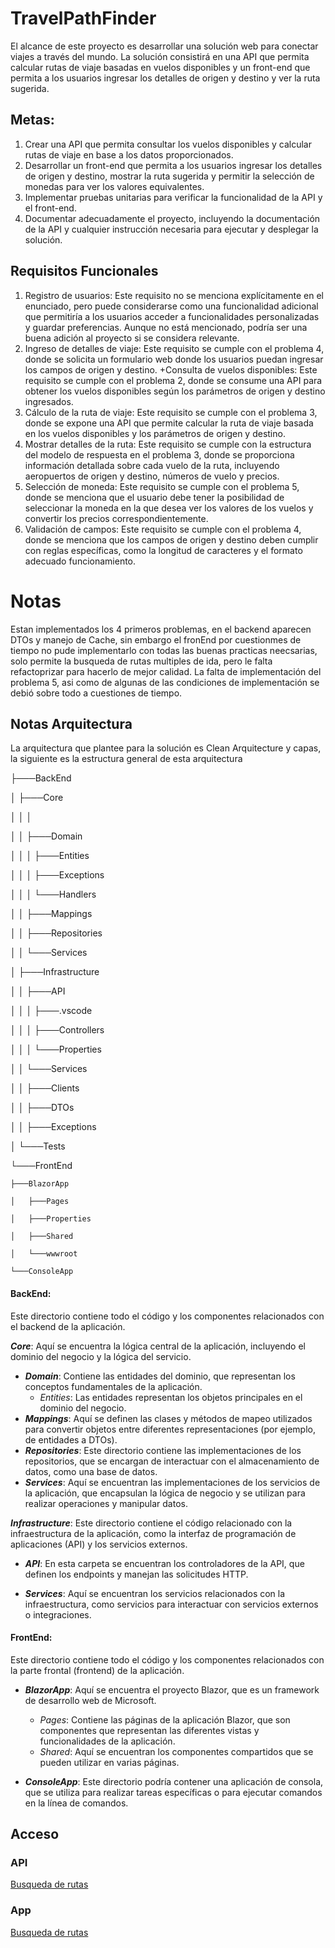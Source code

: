 # TravelPathFinder
El alcance de este proyecto es desarrollar una solución web para conectar viajes a través del mundo. La solución consistirá en una API que permita calcular rutas de viaje basadas en vuelos disponibles y un front-end que permita a los usuarios ingresar los detalles de origen y destino y ver la ruta sugerida.


## Metas:

1. Crear una API que permita consultar los vuelos disponibles y calcular rutas de viaje en base a los datos proporcionados.
2. Desarrollar un front-end que permita a los usuarios ingresar los detalles de origen y destino, mostrar la ruta sugerida y permitir la selección de monedas para ver los valores equivalentes.
3. Implementar pruebas unitarias para verificar la funcionalidad de la API y el front-end.
4. Documentar adecuadamente el proyecto, incluyendo la documentación de la API y cualquier instrucción necesaria para ejecutar y desplegar la solución.

## Requisitos Funcionales
1. Registro de usuarios: Este requisito no se menciona explícitamente en el enunciado, pero puede considerarse como una funcionalidad adicional que permitiría a los usuarios acceder a funcionalidades personalizadas y guardar preferencias. Aunque no está mencionado, podría ser una buena adición al proyecto si se considera relevante.
2. Ingreso de detalles de viaje: Este requisito se cumple con el problema 4, donde se solicita un formulario web donde los usuarios puedan ingresar los campos de origen y destino.
+Consulta de vuelos disponibles: Este requisito se cumple con el problema 2, donde se consume una API para obtener los vuelos disponibles según los parámetros de origen y destino ingresados.
3. Cálculo de la ruta de viaje: Este requisito se cumple con el problema 3, donde se expone una API que permite calcular la ruta de viaje basada en los vuelos disponibles y los parámetros de origen y destino.
4. Mostrar detalles de la ruta: Este requisito se cumple con la estructura del modelo de respuesta en el problema 3, donde se proporciona información detallada sobre cada vuelo de la ruta, incluyendo aeropuertos de origen y destino, números de vuelo y precios.
5. Selección de moneda: Este requisito se cumple con el problema 5, donde se menciona que el usuario debe tener la posibilidad de seleccionar la moneda en la que desea ver los valores de los vuelos y convertir los precios correspondientemente.
6. Validación de campos: Este requisito se cumple con el problema 4, donde se menciona que los campos de origen y destino deben cumplir con reglas específicas, como la longitud de caracteres y el formato adecuado funcionamiento.

# Notas
Estan implementados los 4 primeros problemas, en el backend aparecen DTOs y manejo de Cache, sin embargo el fronEnd por cuestionmes de tiempo no pude implementarlo con todas las buenas practicas neecsarias, solo permite la busqueda de rutas multiples de ida, pero le falta refactoprizar para hacerlo de mejor calidad.
La falta de implementación del problema 5, asi como de algunas de las condiciones de implementación se debió sobre todo a cuestiones de tiempo.



## Notas Arquitectura
La arquitectura que plantee para la solución es Clean Arquitecture y capas, la siguiente es la estructura general de esta arquitectura

├───BackEnd

│   ├───Core   

│   │   │       

│   │   ├───Domain

│   │   │   ├───Entities

│   │   │   ├───Exceptions

│   │   │   └───Handlers

│   │   ├───Mappings

│   │   ├───Repositories

│   │   └───Services

│   ├───Infrastructure

│   │   ├───API

│   │   │   ├───.vscode

│   │   │   ├───Controllers

│   │   │   └───Properties

│   │   └───Services

│   │       ├───Clients

│   │       ├───DTOs

│   │       ├───Exceptions

│   └───Tests

└───FrontEnd

    ├───BlazorApp
    
    │   ├───Pages
    
    │   ├───Properties
    
    │   ├───Shared
    
    │   └───wwwroot
    
    └───ConsoleApp
    
#### BackEnd: 
Este directorio contiene todo el código y los componentes relacionados con  el backend de la aplicación.

***Core***: Aquí se encuentra la lógica central de la aplicación, incluyendo el dominio del negocio y la lógica del servicio.

+ ***Domain***: Contiene las entidades del dominio, que representan los conceptos fundamentales de la aplicación.
  +  *Entities*: Las entidades representan los objetos principales en el dominio del negocio.
+ ***Mappings***: Aquí se definen las clases y métodos de mapeo utilizados para convertir objetos entre diferentes representaciones (por ejemplo, de entidades a DTOs).
+ ***Repositories***: Este directorio contiene las implementaciones de los repositorios, que se encargan de interactuar con el almacenamiento de datos, como una base de datos.
+  ***Services***: Aquí se encuentran las implementaciones de los servicios de la aplicación, que encapsulan la lógica de negocio y se utilizan para realizar operaciones y manipular datos.

***Infrastructure***: Este directorio contiene el código relacionado con la infraestructura de la aplicación, como la interfaz de programación de aplicaciones (API) y los servicios externos.

+ ***API***: En esta carpeta se encuentran los controladores de la API, que definen los endpoints y manejan las solicitudes HTTP.

+ ***Services***: Aquí se encuentran los servicios relacionados con la infraestructura, como servicios para interactuar con servicios externos o integraciones.


#### FrontEnd: 
Este directorio contiene todo el código y los componentes relacionados con la parte frontal (frontend) de la aplicación.

+ ***BlazorApp***: Aquí se encuentra el proyecto Blazor, que es un framework de desarrollo web de Microsoft.

  + *Pages*: Contiene las páginas de la aplicación Blazor, que son componentes que representan las diferentes vistas y funcionalidades de la aplicación.
  + *Shared*: Aquí se encuentran los componentes compartidos que se pueden utilizar en varias páginas.
  
+ ***ConsoleApp***: Este directorio podría contener una aplicación de consola, que se utiliza para realizar tareas específicas o para ejecutar comandos en la línea de comandos.

## Acceso
### API
[Busqueda de rutas](https://travelpathfinderapi.azurewebsites.net/api/Journey/calculate-routes?origin=MZL&destination=BOG)
### App

[Busqueda de rutas](https://journeyroute.azurewebsites.net/)

